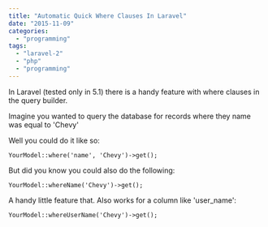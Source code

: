 ```yaml
---
title: "Automatic Quick Where Clauses In Laravel"
date: "2015-11-09"
categories: 
  - "programming"
tags: 
  - "laravel-2"
  - "php"
  - "programming"
---
```


In Laravel (tested only in 5.1) there is a handy feature with where clauses in the query builder.

Imagine you wanted to query the database for records where they name was equal to 'Chevy'

Well you could do it like so:

```
YourModel::where('name', 'Chevy')->get();
```

But did you know you could also do the following:

```
YourModel::whereName('Chevy')->get();
```

A handy little feature that. Also works for a column like 'user\_name':

```
YourModel::whereUserName('Chevy')->get();
```
